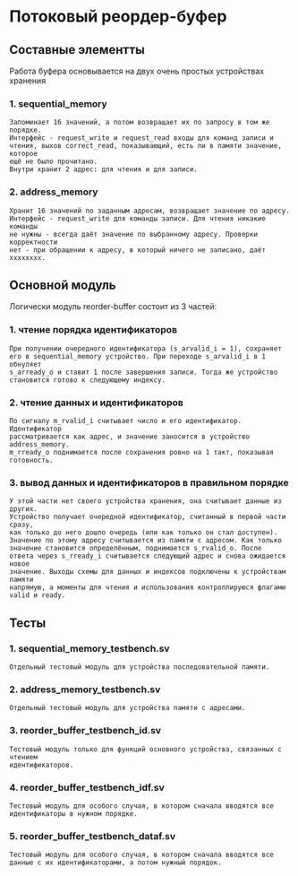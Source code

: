 # Потоковый реордер-буфер

## Составные элементты 
Работа буфера основывается на двух очень простых устройствах хранения

### 1. sequential_memory
    Запоминает 16 значений, а потом возвращает их по запросу в том же порядке.
    Интерфейс - request_write и request_read входы для команд записи и
    чтения, выхов correct_read, показывающий, есть ли в памяти значение, которое
    ещё не было прочитано.
    Внутри хранит 2 адрес: для чтения и для записи.
### 2. address_memory
    Хранит 16 значений по заданным адресам, возвращает значение по адресу.
    Интерфейс - request_write для команды записи. Для чтения никакие команды
    не нужны - всегда даёт значение по выбранному адресу. Проверки корректности
    нет - при обращении к адресу, в который ничего не записано, даёт xxxxxxxx.

## Основной модуль
Логически модуль reorder-buffer состоит из 3 частей:

### 1. чтение порядка идентификаторов
    При получении очередного идентификатора (s_arvalid_i = 1), сохраняет
    его в sequential_memory устройство. При переходе s_arvalid_i в 1 обнуляет
    s_arready_o и ставит 1 после завершения записи. Тогда же устройство
    становится готово к следующему индексу.
### 2. чтение данных и идентификаторов
    По сигналу m_rvalid_i считывает число и его идентификатор. Идентификатор
    рассматривается как адрес, и значение заносится в устройство address_memory.
    m_rready_o поднимается после сохранения ровно на 1 такт, показывая
    готовность.
### 3. вывод данных и идентификаторов в правильном порядке
    У этой части нет своего устройства хранения, она считывает данные из других.
    Устройство получает очередной идентификатор, считанный в первой части сразу,
    как только до него дошло очередь (или как только он стал доступен).
    Значение по этому адресу считывается из памяти с адресом. Как только
    значение становится определённым, поднимается s_rvalid_o. После
    ответа через s_rready_i считывается следующий адрес и снова ожидается новое
    значение. Выходы схемы для данных и индексов подключены к устройствам памяти
    напрямую, а моменты для чтения и использования контроллируюся флагами
    valid и ready.

## Тесты
### 1. sequential_memory_testbench.sv
    Отдельный тестовый модуль для устройства последовательной памяти.
### 2. address_memory_testbench.sv
    Отдельный тестовый модуль для устройства памяти с адресами.
### 3. reorder_buffer_testbench_id.sv
    Тестовый модуль только для функций основного устройства, связанных с чтением
    идентификаторов.
### 4. reorder_buffer_testbench_idf.sv
    Тестовый модуль для особого случая, в котором сначала вводятся все
    идентификаторы в нужном порядке.
### 5. reorder_buffer_testbench_dataf.sv
    Тестовый модуль для особого случая, в котором сначала вводятся все
    данные с их идентификаторами, а потом нужный порядок.
